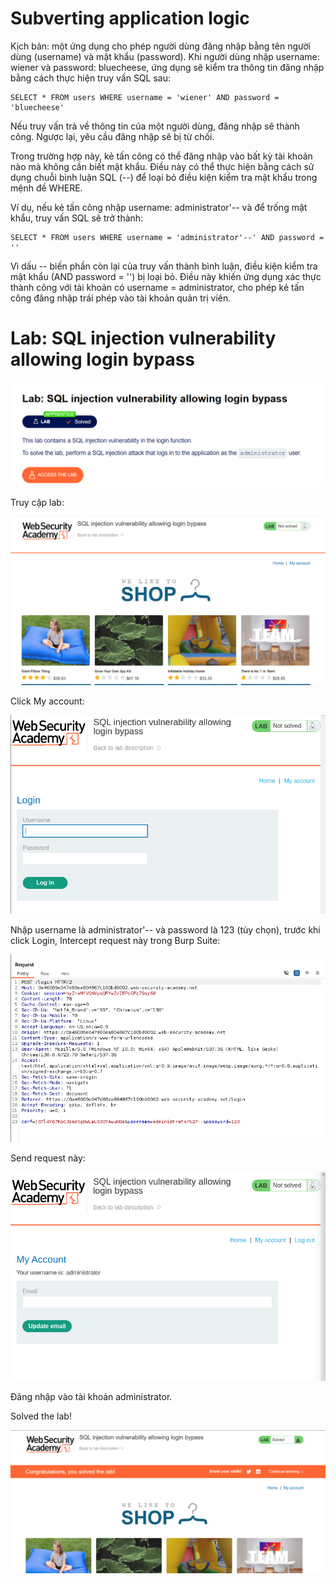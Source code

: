 # Subverting application logic

Kịch bản: một ứng dụng cho phép người dùng đăng nhập bằng tên người dùng (username) và mật khẩu (password). Khi người dùng nhập username: wiener và password: bluecheese, ứng dụng sẽ kiểm tra thông tin đăng nhập bằng cách thực hiện truy vấn SQL sau:

    SELECT * FROM users WHERE username = 'wiener' AND password = 'bluecheese'

Nếu truy vấn trả về thông tin của một người dùng, đăng nhập sẽ thành công. Ngược lại, yêu cầu đăng nhập sẽ bị từ chối.

Trong trường hợp này, kẻ tấn công có thể đăng nhập vào bất kỳ tài khoản nào mà không cần biết mật khẩu. Điều này có thể thực hiện bằng cách sử dụng chuỗi bình luận SQL (--) để loại bỏ điều kiện kiểm tra mật khẩu trong mệnh đề WHERE.

Ví dụ, nếu kẻ tấn công nhập username: administrator'-- và để trống mật khẩu, truy vấn SQL sẽ trở thành:

    SELECT * FROM users WHERE username = 'administrator'--' AND password = ''

Vì dấu -- biến phần còn lại của truy vấn thành bình luận, điều kiện kiểm tra mật khẩu (AND password = '') bị loại bỏ. Điều này khiến ứng dụng xác thực thành công với tài khoản có username = administrator, cho phép kẻ tấn công đăng nhập trái phép vào tài khoản quản trị viên.

# Lab: SQL injection vulnerability allowing login bypass

![img](https://github.com/DucThinh47/PortSwigger/blob/main/SQL-injection/images/image8.png?raw=true)

Truy cập lab: 

![img](https://github.com/DucThinh47/PortSwigger/blob/main/SQL-injection/images/image9.png?raw=true)

Click My account:

![img](https://github.com/DucThinh47/PortSwigger/blob/main/SQL-injection/images/image10.png?raw=true)

Nhập username là administrator'-- và password là 123 (tùy chọn), trước khi click Login, Intercept request này trong Burp Suite: 

![img](https://github.com/DucThinh47/PortSwigger/blob/main/SQL-injection/images/image11.png?raw=true)

Send request này:

![img](https://github.com/DucThinh47/PortSwigger/blob/main/SQL-injection/images/image12.png?raw=true)

Đăng nhập vào tài khoản administrator.

Solved the lab!

![img](https://github.com/DucThinh47/PortSwigger/blob/main/SQL-injection/images/image13.png?raw=true)




